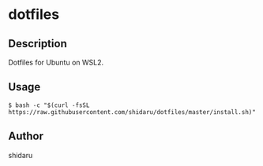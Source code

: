 # dotfiles
## Description
Dotfiles for Ubuntu on WSL2.

## Usage
```
$ bash -c "$(curl -fsSL https://raw.githubusercontent.com/shidaru/dotfiles/master/install.sh)"
```

## Author
shidaru
